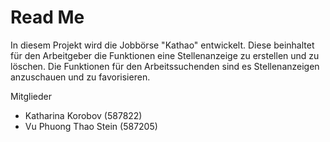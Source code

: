 # Read Me 
In diesem Projekt wird die Jobbörse "Kathao" entwickelt.
Diese beinhaltet für den Arbeitgeber die Funktionen 
eine Stellenanzeige zu erstellen und zu löschen. Die Funktionen
für den Arbeitssuchenden sind es Stellenanzeigen anzuschauen und 
zu favorisieren.

Mitglieder
* Katharina Korobov (587822)
* Vu Phuong Thao Stein (587205)